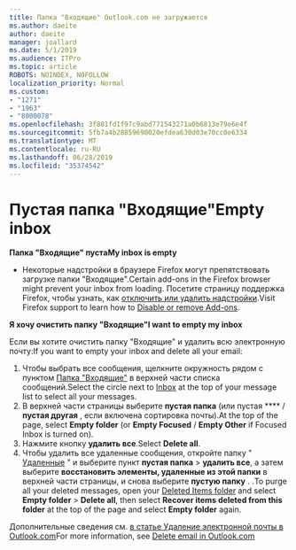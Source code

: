 ```yaml
---
title: Папка "Входящие" Outlook.com не загружается
ms.author: daeite
author: daeite
manager: joallard
ms.date: 5/1/2019
ms.audience: ITPro
ms.topic: article
ROBOTS: NOINDEX, NOFOLLOW
localization_priority: Normal
ms.custom:
- "1271"
- "1963"
- "8000078"
ms.openlocfilehash: 3f881fd1f97c9abd771543271a0b6813e79e6e4f
ms.sourcegitcommit: 5fb7a4b28859690020efdea630d03e70cc0e6334
ms.translationtype: MT
ms.contentlocale: ru-RU
ms.lasthandoff: 06/28/2019
ms.locfileid: "35374542"
---
```

# <a name="empty-inbox"></a><span data-ttu-id="8671c-102">Пустая папка "Входящие"</span><span class="sxs-lookup"><span data-stu-id="8671c-102">Empty inbox</span></span>

<span data-ttu-id="8671c-103">**Папка "Входящие" пуста**</span><span class="sxs-lookup"><span data-stu-id="8671c-103">**My inbox is empty**</span></span>

- <span data-ttu-id="8671c-104">Некоторые надстройки в браузере Firefox могут препятствовать загрузке папки "Входящие".</span><span class="sxs-lookup"><span data-stu-id="8671c-104">Certain add-ons in the Firefox browser might prevent your inbox from loading.</span></span> <span data-ttu-id="8671c-105">Посетите страницу поддержка Firefox, чтобы узнать, как [отключить или удалить надстройки](https://support.mozilla.org/kb/disable-or-remove-add-ons).</span><span class="sxs-lookup"><span data-stu-id="8671c-105">Visit Firefox support to learn how to [Disable or remove Add-ons](https://support.mozilla.org/kb/disable-or-remove-add-ons).</span></span>

<span data-ttu-id="8671c-106">**Я хочу очистить папку "Входящие"**</span><span class="sxs-lookup"><span data-stu-id="8671c-106">**I want to empty my inbox**</span></span>

<span data-ttu-id="8671c-107">Если вы хотите очистить папку "Входящие" и удалить всю электронную почту:</span><span class="sxs-lookup"><span data-stu-id="8671c-107">If you want to empty your inbox and delete all your email:</span></span>

1. <span data-ttu-id="8671c-108">Чтобы выбрать все сообщения, щелкните окружность рядом с пунктом [Папка "Входящие"](https://outlook.live.com/mail/inbox) в верхней части списка сообщений.</span><span class="sxs-lookup"><span data-stu-id="8671c-108">Select the circle next to [Inbox](https://outlook.live.com/mail/inbox) at the top of your message list to select all your messages.</span></span>
1. <span data-ttu-id="8671c-109">В верхней части страницы выберите **пустая папка** (или пустая \*\*\*\* / **пустая другая** , если включена сортировка почты).</span><span class="sxs-lookup"><span data-stu-id="8671c-109">At the top of the page, select **Empty folder** (or **Empty Focused** / **Empty Other** if Focused Inbox is turned on).</span></span>
1. <span data-ttu-id="8671c-110">Нажмите кнопку **удалить все**.</span><span class="sxs-lookup"><span data-stu-id="8671c-110">Select **Delete all**.</span></span>
1. <span data-ttu-id="8671c-111">Чтобы удалить все удаленные сообщения, откройте папку " [Удаленные](https://outlook.live.com/mail/deleteditems) " и выберите пункт **пустая папка** > **удалить все**, а затем выберите **восстановить элементы, удаленные из этой папки** в верхней части страницы, и снова выберите **пустую папку** . .</span><span class="sxs-lookup"><span data-stu-id="8671c-111">To purge all your deleted messages, open your [Deleted Items folder](https://outlook.live.com/mail/deleteditems) and select **Empty folder** > **Delete all**, then select **Recover items deleted from this folder** at the top of the page and select **Empty folder** again.</span></span>

<span data-ttu-id="8671c-112">Дополнительные сведения см. [в статье Удаление электронной почты в Outlook.com](https://support.office.com/article/a9b63739-5392-412a-8e9a-d4b02708dee4)</span><span class="sxs-lookup"><span data-stu-id="8671c-112">For more information, see [Delete email in Outlook.com](https://support.office.com/article/a9b63739-5392-412a-8e9a-d4b02708dee4)</span></span>